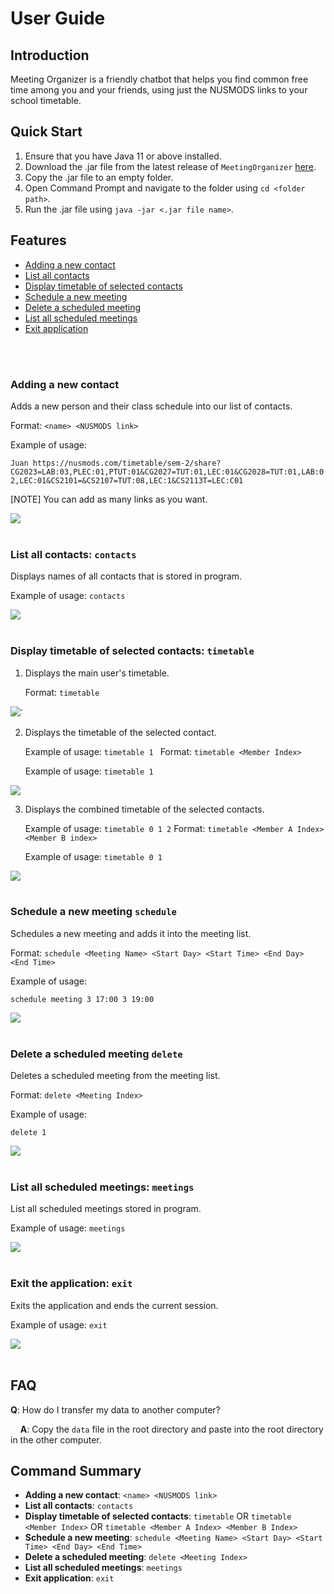 # User Guide

## Introduction

Meeting Organizer is a friendly chatbot that helps you find common free time among you and your friends, using just the NUSMODS links to your school timetable.


## Quick Start

1. Ensure that you have Java 11 or above installed.
2. Download the .jar file from the latest release of `MeetingOrganizer` [here](https://github.com/AY1920S2-CS2113T-T12-1/tp/releases).
3. Copy the .jar file to an empty folder.
4. Open Command Prompt and navigate to the folder using ```cd <folder path>```.
5. Run the .jar file using ```java -jar <.jar file name>```.

## Features 

- [Adding a new contact](#adding-a-new-contact)
- [List all contacts](#list-all-contacts-contacts)
- [Display timetable of selected contacts](#display-timetable-of-selected-contacts-timetable)
- [Schedule a new meeting](#schedule-a-new-meeting-schedule)
- [Delete a scheduled meeting](#delete-a-scheduled-meeting-delete)
- [List all scheduled meetings](#list-all-scheduled-meetings-meetings)
- [Exit application](#exit-application-exit)

<br/><br/>

### Adding a new contact
Adds a new person and their class schedule into our list of contacts.

Format: `<name> <NUSMODS link>`

Example of usage:

`
Juan https://nusmods.com/timetable/sem-2/share?CG2023=LAB:03,PLEC:01,PTUT:01&CG2027=TUT:01,LEC:01&CG2028=TUT:01,LAB:02,LEC:01&CS2101=&CS2107=TUT:08,LEC:1&CS2113T=LEC:C01
`

[NOTE] You can add as many links as you want.

![](images/capture.png)
<br/><br/>

### List all contacts: `contacts`
Displays names of all contacts that is stored in program.

Example of usage: `contacts`

![](images/capture2.png)
<br/><br/>

### Display timetable of selected contacts: `timetable`
1) Displays the main user's timetable.
    
    Format: `timetable` 
    
![](images/capture3.png)`

2) Displays the timetable of the selected contact.

    Example of usage: `timetable 1 ` 
    Format: `timetable <Member Index>`
    
    Example of usage: `timetable 1` 
    
![](images/capture4.png)

3) Displays the combined timetable of the selected contacts.
   
   Example of usage: `timetable 0 1 2` 
   Format: `timetable <Member A Index> <Member B index>`
   
   Example of usage: `timetable 0 1` 
   
![](images/capture5.png)
   <br/><br/>
   

### Schedule a new meeting `schedule`
Schedules a new meeting and adds it into the meeting list.

Format: `schedule <Meeting Name> <Start Day> <Start Time> <End Day> <End Time>`

Example of usage:

`
schedule meeting 3 17:00 3 19:00
`

![](images/capture6.png)
<br/><br/>

### Delete a scheduled meeting `delete`
Deletes a scheduled meeting from the meeting list.

Format: `delete <Meeting Index>`

Example of usage:

`
delete 1
`

![](images/capture7.png)
<br/><br/>

### List all scheduled meetings: `meetings`
List all scheduled meetings stored in program.

Example of usage: `meetings`

![](images/capture8.png)
<br/><br/>

### Exit the application: `exit`
Exits the application and ends the current session.

Example of usage: `exit`

![](images/capture9.png)
<br/><br/>

## FAQ

**Q**: How do I transfer my data to another computer? 

&nbsp;&nbsp;&nbsp;&nbsp;**A**: Copy the `data` file in the root directory and paste into the root directory in the other computer.

## Command Summary

- **Adding a new contact**: `<name> <NUSMODS link>`
- **List all contacts**: `contacts`
- **Display timetable of selected contacts**: `timetable` OR `timetable <Member Index>` OR `timetable <Member A Index> <Member B Index>`
- **Schedule a new meeting**: `schedule <Meeting Name> <Start Day> <Start Time> <End Day> <End Time>`
- **Delete a scheduled meeting**: `delete <Meeting Index>`
- **List all scheduled meetings**: `meetings`
- **Exit application**: `exit`
